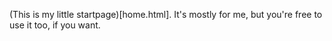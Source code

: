 (This is my little startpage)[home.html]. It's mostly for me, but you're free to use it too, if you want.
